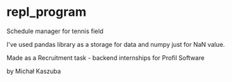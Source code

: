 # repl_program
Schedule manager for tennis field

I've used pandas library as a storage for data and numpy just for NaN value.


Made as a Recruitment task - backend internships for Profil Software

by Michał Kaszuba
